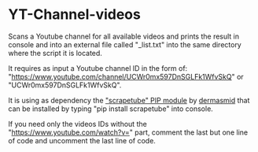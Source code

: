 # YT-Channel-videos
Scans a Youtube channel for all available videos and prints the result in console and into an external file called "\_list.txt" into the same directory where the script it is located.

It requires as input a Youtube channel ID in the form of: "https://www.youtube.com/channel/UCWr0mx597DnSGLFk1WfvSkQ" or "UCWr0mx597DnSGLFk1WfvSkQ".

It is using as dependency the ["scrapetube" PIP module](https://github.com/dermasmid/scrapetube) by [dermasmid](https://github.com/dermasmid) that can be installed by typing "pip install scrapetube" into console.

If you need only the videos IDs without the "https://www.youtube.com/watch?v=" part, comment the last but one line of code and uncomment the last line of code.
